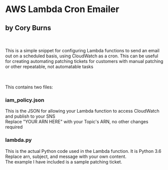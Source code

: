 # AWS Lambda Cron Emailer
## by Cory Burns

<br /><br />
This is a simple snippet for configuring Lambda functions to send an email out on a scheduled basis, using CloudWatch as a cron. 
This can be useful for creating automating patching tickets for customers with manual patching or other repeatable, not automatable tasks

<br /><br />
This contains two files:

### iam_policy.json
This is the JSON for allowing your Lambda function to access CloudWatch and publish to your SNS
<br />
Replace "YOUR ARN HERE" with your Topic's ARN, no other changes required
  
### lambda.py
This is the actual Python code used in the Lambda function.  It is Python 3.6
<br />
Replace arn, subject, and message with your own content.
<br />
The example I have included is a sample patching ticket.